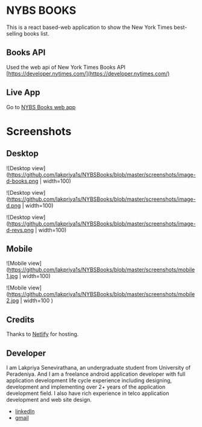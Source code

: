 # NYBS BOOKS

This is a react based-web application to show the New York Times best-selling books list.

## Books API

Used the web api of New York Times Books API [https://developer.nytimes.com/](https://developer.nytimes.com/)

## Live App

Go to [NYBS Books web app](https://nybsbooks.netlify.app)

# Screenshots

## Desktop

![Desktop view](https://github.com/lakpriya1s/NYBSBooks/blob/master/screenshots/image-d-books.png | width=100)

![Desktop view](https://github.com/lakpriya1s/NYBSBooks/blob/master/screenshots/image-d.png | width=100)

![Desktop view](https://github.com/lakpriya1s/NYBSBooks/blob/master/screenshots/image-d-revs.png | width=100)

## Mobile

![Mobile view](https://github.com/lakpriya1s/NYBSBooks/blob/master/screenshots/mobile1.jpg | width=100)

![Mobile view](https://github.com/lakpriya1s/NYBSBooks/blob/master/screenshots/mobile2.jpg | width=100 )

## Credits

Thanks to [Netlify](https://www.netlify.com/) for hosting.

## Developer

I am Lakpriya Senevirathana, an undergraduate student from University of Peradeniya. And I am a freelance android application developer with full application development life cycle experience including designing, development and implementing over 2+ years of the application development field. I also have rich experience in telco application development and web site design.

- [linkedIn](https://www.linkedin.com/in/lakpriyasenevirathna/)
- [gmail](lakpriya1@yahoo.com)

